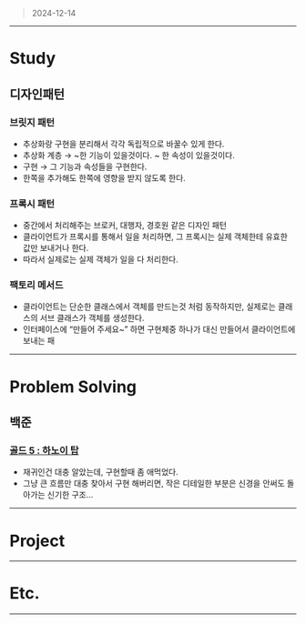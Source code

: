 > 2024-12-14
> 

---

# Study

## 디자인패턴

### 브릿지 패턴

- 추상화랑 구현을 분리해서 각각 독립적으로 바꿀수 있게 한다.
- 추상화 계층 → ~한 기능이 있을것이다. ~ 한 속성이 있을것이다.
- 구현 → 그 기능과 속성들을 구현한다.
- 한쪽을 추가해도 한쪽에 영향을 받지 않도록 한다.

### 프록시 패턴

- 중간에서 처리해주는 브로커, 대행자, 경호원 같은 디자인 패턴
- 클라이언트가 프록시를 통해서 일을 처리하면, 그 프록시는 실제 객체한테 유효한 값만 보내거나 한다.
- 따라서 실제로는 실제 객체가 일을 다 처리한다.

### 팩토리 메서드

- 클라이언트는 단순한 클래스에서 객체를 만드는것 처럼 동작하지만, 실제로는 클래스의 서브 클래스가 객체를 생성한다.
- 인터페이스에 “만들어 주세요~” 하면 구현체중 하나가 대신 만들어서 클라이언트에 보내는 패

---

# Problem Solving

## 백준

### [골드 5 : 하노이 탑](https://www.acmicpc.net/problem/1914)

- 재귀인건 대충 알았는데, 구현할때 좀 애먹었다.
- 그냥 큰 흐름만 대충 찾아서 구현 해버리면, 작은 디테일한 부분은 신경을 안써도 돌아가는 신기한 구조…

---

# Project

---

# Etc.

---

